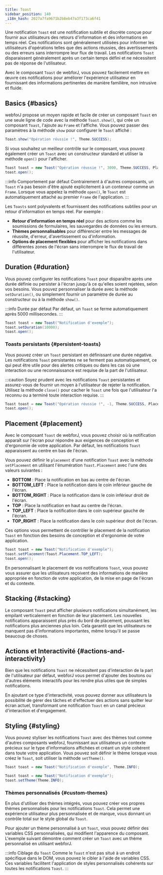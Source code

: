 ```yaml
---
title: Toast
sidebar_position: 140
_i18n_hash: 2027a7fa9671b2b8eb47a3f173ca6f41
---
```

<DocChip chip="shadow" />
<DocChip chip="name" label="dwc-toast" />
<DocChip chip='since' label='24.10' />
<JavadocLink type="toast" location="com/webforj/component/toast/Toast" top='true'/>

Une notification `Toast` est une notification subtile et discrète conçue pour fournir aux utilisateurs des retours d'information et des informations en temps réel. Ces notifications sont généralement utilisées pour informer les utilisateurs d'opérations telles que des actions réussies, des avertissements ou des erreurs sans interrompre leur flux de travail. Les notifications `Toast` disparaissent généralement après un certain temps défini et ne nécessitent pas de réponse de l'utilisateur.

Avec le composant `Toast` de webforJ, vous pouvez facilement mettre en œuvre ces notifications pour améliorer l'expérience utilisateur en fournissant des informations pertinentes de manière familière, non intrusive et fluide.

## Basics {#basics}

webforJ propose un moyen rapide et facile de créer un composant `Toast` en une seule ligne de code avec la méthode `Toast.show()`, qui crée un composant `Toast`, l'ajoute au `Frame` et l'affiche. Vous pouvez passer des paramètres à la méthode `show` pour configurer le `Toast` affiché :

```java
Toast.show("Opération réussie !", Theme.SUCCESS);
```

Si vous souhaitez un meilleur contrôle sur le composant, vous pouvez également créer un `Toast` avec un constructeur standard et utiliser la méthode `open()` pour l'afficher.

```java
Toast toast = new Toast("Opération réussie !", 3000, Theme.SUCCESS, Placement.TOP);
toast.open();
```

<ComponentDemo 
path='/webforj/toast?'
javaE='https://raw.githubusercontent.com/webforj/webforj-documentation/refs/heads/main/src/main/java/com/webforj/samples/views/toast/ToastView.java'
height='200px'
/>

:::info Comportement par défaut
Contrairement à d'autres composants, un `Toast` n'a pas besoin d'être ajouté explicitement à un conteneur comme un `Frame`. Lorsque vous appelez la méthode `open()`, le `Toast` est automatiquement attaché au premier `Frame` de l'application.
:::

Les `Toasts` sont polyvalents et fournissent des notifications subtiles pour un retour d'information en temps réel. Par exemple :

- **Retour d'information en temps réel** pour des actions comme les soumissions de formulaires, les sauvegardes de données ou les erreurs.
- **Thèmes personnalisables** pour différencier entre les messages de réussite, d'erreur, d'avertissement ou d'information.
- **Options de placement flexibles** pour afficher les notifications dans différentes zones de l'écran sans interrompre le flux de travail de l'utilisateur.

## Duration {#duration}

Vous pouvez configurer les notifications `Toast` pour disparaître après une durée définie ou persister à l'écran jusqu'à ce qu'elles soient rejetées, selon vos besoins. Vous pouvez personnaliser la durée avec la méthode `setDuration()`, ou simplement fournir un paramètre de durée au constructeur ou à la méthode `show()`.

:::info Durée par défaut
Par défaut, un `Toast` se ferme automatiquement après 5000 millisecondes.
:::

```java
Toast toast = new Toast("Notification d'exemple");
toast.setDuration(10000);
toast.open();
```

### Toasts persistants {#persistent-toasts}

Vous pouvez créer un `Toast` persistant en définissant une durée négative. Les notifications `Toast` persistantes ne se ferment pas automatiquement, ce qui peut être utile pour des alertes critiques ou dans les cas où une interaction ou une reconnaissance est requise de la part de l'utilisateur.

:::caution
Soyez prudent avec les notifications `Toast` persistantes et assurez-vous de fournir un moyen à l'utilisateur de rejeter la notification. Utilisez la méthode `close()` pour cacher le `Toast` une fois que l'utilisateur l'a reconnu ou a terminé toute interaction requise.
:::

```java
Toast toast = new Toast("Opération réussie !", -1, Theme.SUCCESS, Placement.TOP);
toast.open();
```

## Placement {#placement}

Avec le composant `Toast` de webforJ, vous pouvez choisir où la notification apparaît sur l'écran pour répondre aux exigences de conception et d'ergonomie de votre application. Par défaut, les notifications `Toast` apparaissent au centre en bas de l'écran.

Vous pouvez définir le `placement` d'une notification `Toast` avec la méthode `setPlacement` en utilisant l'énumération `Toast.Placement` avec l'une des valeurs suivantes :

- **BOTTOM** : Place la notification en bas au centre de l'écran.
- **BOTTOM_LEFT** : Place la notification dans le coin inférieur gauche de l'écran.
- **BOTTOM_RIGHT** : Place la notification dans le coin inférieur droit de l'écran.
- **TOP** : Place la notification en haut au centre de l'écran.
- **TOP_LEFT** : Place la notification dans le coin supérieur gauche de l'écran.
- **TOP_RIGHT** : Place la notification dans le coin supérieur droit de l'écran.

Ces options vous permettent de contrôler le placement de la notification `Toast` en fonction des besoins de conception et d'ergonomie de votre application.

```java
Toast toast = new Toast("Notification d'exemple");
toast.setPlacement(Toast.Placement.TOP_LEFT);
toast.open();
```

<ComponentDemo 
path='/webforj/toastplacement?'
javaE='https://raw.githubusercontent.com/webforj/webforj-documentation/refs/heads/main/src/main/java/com/webforj/samples/views/toast/ToastPlacementView.java'
height='500px'
/>

En personnalisant le placement de vos notifications `Toast`, vous pouvez vous assurer que les utilisateurs reçoivent des informations de manière appropriée en fonction de votre application, de la mise en page de l'écran et du contexte.

## Stacking {#stacking}

Le composant `Toast` peut afficher plusieurs notifications simultanément, les empilant verticalement en fonction de leur placement. Les nouvelles notifications apparaissent plus près du bord de placement, poussant les notifications plus anciennes plus loin. Cela garantit que les utilisateurs ne manquent pas d'informations importantes, même lorsqu'il se passe beaucoup de choses.

## Actions et Interactivité {#actions-and-interactivity}

Bien que les notifications `Toast` ne nécessitent pas d'interaction de la part de l'utilisateur par défaut, webforJ vous permet d'ajouter des boutons ou d'autres éléments interactifs pour les rendre plus utiles que de simples notifications.

<ComponentDemo 
path='/webforj/toastcookies?'
javaE='https://raw.githubusercontent.com/webforj/webforj-documentation/refs/heads/main/src/main/java/com/webforj/samples/views/toast/ToastCookiesView.java'
height='350px'
/>

En ajoutant ce type d'interactivité, vous pouvez donner aux utilisateurs la possibilité de gérer des tâches et d'effectuer des actions sans quitter leur écran actuel, transformant une notification `Toast` en un canal précieux d'interaction et d'engagement.

## Styling {#styling}

Vous pouvez styliser les notifications `Toast` avec des thèmes tout comme d'autres composants webforJ, fournissant aux utilisateurs un contexte précieux sur le type d'informations affichées et créant un style cohérent dans toute votre application. Vous pouvez soit définir le thème lorsque vous créez le `Toast`, soit utiliser la méthode `setTheme()`.

```java
Toast toast = new Toast("Notification d'exemple", Theme.INFO);
```

```java
Toast toast = new Toast("Notification d'exemple");
toast.setTheme(Theme.INFO);
```

### Thèmes personnalisés {#custom-themes}

En plus d'utiliser des thèmes intégrés, vous pouvez créer vos propres thèmes personnalisés pour les notifications `Toast`. Cela permet une expérience utilisateur plus personnalisée et de marque, vous donnant un contrôle total sur le style global du `Toast`.

Pour ajouter un thème personnalisé à un `Toast`, vous pouvez définir des variables CSS personnalisées, qui modifient l'apparence du composant. L'exemple suivant démontre comment créer un `Toast` avec un thème personnalisé en utilisant webforJ.

:::info Ciblage du `Toast`
Comme le `Toast` n'est pas situé à un endroit spécifique dans le DOM, vous pouvez le cibler à l'aide de variables CSS. Ces variables facilitent l'application de styles personnalisés cohérents sur toutes les notifications `Toast`.
:::

<ComponentDemo 
path='/webforj/toasttheme?'  
javaE='https://raw.githubusercontent.com/webforj/webforj-documentation/refs/heads/main/src/main/java/com/webforj/samples/views/toast/ToastThemeView.java'
cssURL='/css/toast/toastTheme.css'
height='200px'
/>

<TableBuilder name="Toast" />
